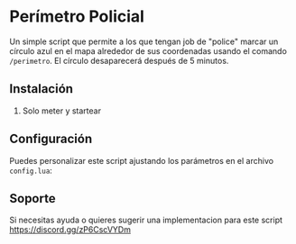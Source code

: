 # Perímetro Policial

Un simple script que permite a los que tengan job de "police" marcar un círculo azul en el mapa alrededor de sus coordenadas usando el comando `/perimetro`. El círculo desaparecerá después de 5 minutos.

## Instalación

1. Solo meter y startear

## Configuración

Puedes personalizar este script ajustando los parámetros en el archivo `config.lua`:


## Soporte
Si necesitas ayuda o quieres sugerir una implementacion para este script
https://discord.gg/zP6CscVYDm
